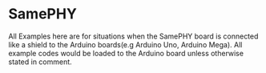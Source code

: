 # SamePHY
All Examples here are for situations when the SamePHY board is connected like a shield to the Arduino boards(e.g Arduino Uno, Arduino Mega). All example codes would be loaded to the Arduino board unless otherwise stated in comment.
